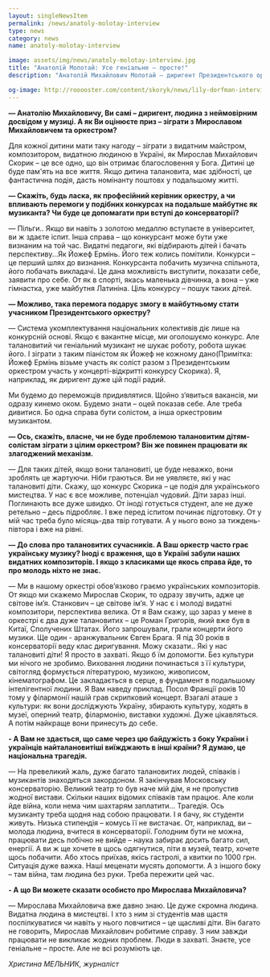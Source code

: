 ```yaml
---
layout: singleNewsItem
permalink: /news/anatoly-molotay-interview
type: news
category: news
name: anatoly-molotay-interview

image: assets/img/news/anatoly-molotay-interview.jpg
title: "Анатолій Молотай: Усе геніальне – просте!"
description: "Анатолій Михайлович Молотай – диригент Президентського оркестру, розповів, чому варто проводити Перший Всеукраїнський відкритий музичний конкурс Мирослава Скорика та які є світові імена в українській музиці"

og-image: http://rooooster.com/content/skoryk/news/lily-dorfman-interview.png
---
```


**— Анатолію Михайловичу, Ви самі – диригент, людина з неймовірним досвідом у музиці. А як Ви оцінюєте приз – зіграти з Мирославом Михайловичем та оркестром?**

Для кожної дитини мати таку нагоду – зіграти з видатним майстром, композитором, видатною людиною в Україні, як Мирослав Михайлович Скорик – це все одно, що він отримає благословення у Бога. Дитині це буде пам'ять на все життя. Якщо дитина талановита, має здібності, це фантастична подія, дасть номінанту поштовх у подальшому житті.

**— Скажіть, будь ласка, як професійний керівник оркестру, а чи впливають перемоги у подібних конкурсах на подальше майбутнє як музиканта? Чи буде це допомагати при вступі до консерваторії?**

— Пільги.. Якщо ви навіть з золотою медаллю вступаєте в університет, ви ж здаєте іспит. Інша справа – що конкурсант може бути уже визнаним на той час. Видатні педагоги, які відбирають дітей і бачать перспективу…Як Йожеф Ермінь. Його теж колись помітили. Конкурси – це перший шлях до визнання. Конкурсанта побачить музична спільнота, його побачать викладачі. Це дана можливість виступити, показати себе, заявити про себе. От як в спорті, якась маленька дівчинка, а вона – уже гімнастка, уже майбутня Латиніна. Ціль конкурсу – пошук таких дітей. 

**— Можливо, така перемога подарує змогу в майбутньому стати учасником Президентського оркестру?**

— Система укомплектування національних колективів діє лише на конкурсній основі. Якщо є вакантне місце, ми оголошуємо конкурс. Але талановитий чи геніальний музикант не шукає роботу, робота шукає його. І зіграти з таким піаністом як Йожеф не кожному дано(Примітка: Йожеф Ермінь візьме участь як соліст разом з Президентським оркестром участь у концерті-відкритті конкурсу Скорика). Я, наприклад, як диригент дуже цій події радий.

Ми будемо до переможців придивлятися. Щойно з’явиться вакансія, ми одразу кинемо оком. Будемо знати – оцей показав себе. Але треба дивитися. Бо одна справа бути солістом, а інша оркестровим музикантом.

**— Ось, скажіть, власне, чи не буде проблемою талановитим дітям-солістам зіграти з цілим оркестром? Він же повинен працювати як злагоджений механізм.**

— Для таких дітей, якщо вони  талановиті, це буде неважко, вони зроблять це жартуючи. Ніби граються. Ви не уявляєте, які у нас талановиті діти. Скажу, що конкурс Скорика – це подія для українського мистецтва. У нас є все можливе, потенціал чудовий. Діти зараз інші. Поглинають все дуже швидко. От іноді готується студент, але не дуже ретельно – десь підробляє. І вже перед іспитом починає підготовку. От у мій час треба було місяць-два твір готувати. А у нього воно за тиждень-півтора і вже на рівні.

**— До слова про талановитих сучасників. А Ваш оркестр часто грає українську музику? Іноді є враження, що в Україні забули наших видатних композиторів. І якщо з класиками ще якось справа йде, то про молодь ніхто не знає.**

— Ми в нашому оркестрі обов’язково граємо українських композиторів. От якщо ми скажемо Мирослав Скорик, то одразу звучить, адже це світове ім’я. Станкович – це світове ім’я. У нас є і молоді видатні композитори, перспектива велика. От я Вам скажу, що зараз у мене в оркестрі є два дуже талановитих – це Роман Григорів, який вже був в Китаї, Сполучених Штатах. Його запрошували, грали концерти його музики. Ще один - аранжувальник Євген Брага. Я під 30 років в консерваторії веду клас диригування. Можу сказати.. Які у нас талановиті діти! Я просто в захваті. Якщо б їм допомогти. Без культури ми нічого не зробимо. Виховання людини починається з її культури, світогляд формується літературою, музикою, живописом, кінематографом. Це закладається в серце, в фундамент в подальшому інтелігентної людини. Я Вам наведу приклад. Посол Франції років 10 тому у філармонії нашій грав скрипковий концерт. Взагалі аташе з культури: як вони досліджують Україну, збирають культуру, ходять в музеї, оперний театр, філармонію, виставки художні. Дуже цікавляться. А потім найкраще вони принесуть до себе.

**- А Вам не здається, що саме через цю байдужість з боку України і українців найталановитіші виїжджають в інші країни? Я думаю, це національна трагедія.**

— На превеликий жаль, дуже багато талановитих людей, співаків і музикантів знаходяться закордоном. Я закінчував Московську консерваторію. Великий театр то був наче мій дім, я не пропустив жодної вистави. Скільки наших відомих співаків там працює. Але коли йде війна, коли нема чим шахтарям заплатити… Трагедія. Ось музиканту треба щодня над собою працювати. І я бачу, як студенти живуть. Низька стипендія – комусь її не вистачає. От, наприклад, ви – молода людина, вчитеся в консерваторії. Голодним бути не можна, працювати десь побічно не вийде – наука забирає досить багато сил, енергії. А ви ж ще хочете в щось одягнутися, піти в музей, театр, хочете щось побачити. Або хтось приїхав, якісь гастролі, а квитки по 1000 грн. Ситуація дуже важка. Наші меценати мусять допомогти. А з іншого боку – там війна, там людина без руки. Треба пережити цей час.  

**- А що Ви можете сказати особисто про Мирослава Михайловича?**

— Мирослава Михайловича вже давно знаю. Це дуже скромна людина. Видатна людина в мистецтві. І хто з ним зі студентів мав щастя поспілкуватися чи навіть у нього повчитися – це щасливі діти. Він багато не говорить, Мирослав Михайлович робитиме справу. З ним завжди працювати не викликає жодних проблем. Люди в захваті. Знаєте, усе геніальне – просте. Але не всі розуміють це.

_Христина МЕЛЬНИК, журналіст_


